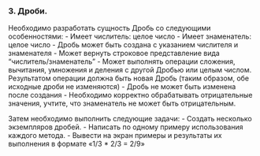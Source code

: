 ### 3. Дроби.

Необходимо разработать сущность Дробь со следующими особенностями:
    - Имеет числитель: целое число
    - Имеет знаменатель: целое число
    - Дробь может быть создана с указанием числителя и знаменателя 
    - Может вернуть строковое представление вида “числитель/знаменатель”
    - Может выполнять операции сложения, вычитания, умножения и деления с другой Дробью или целым числом. Результатом операции должна быть новая Дробь (таким образом, обе исходные дроби не изменяются)
    - Дробь не может быть изменена после создания
    - Необходимо корректно обрабатывать отрицательные значения, учтите, что знаменатель не может быть отрицательным.

Затем необходимо выполнить следующие задачи:
    - Создать несколько экземпляров дробей.
    - Написать по одному примеру использования каждого метода.
    - Вывести на экран примеры и результаты их выполнения в формате «1/3 * 2/3 = 2/9»
